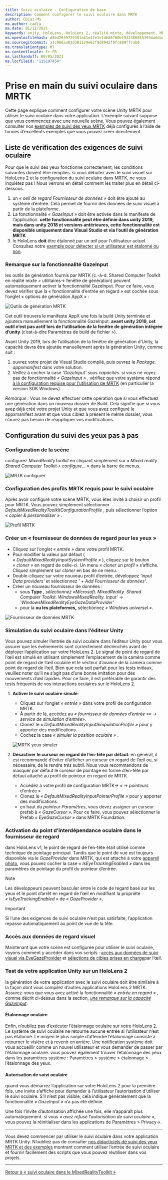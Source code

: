 ```yaml
---
title: Suivi oculaire - Configuration de base
description: Comment configurer le suivi oculaire dans MRTK
author: CDiaz-MS
ms.author: cadia
ms.date: 01/12/2021
keywords: unity, HoloLens, HoloLens 2, réalité mixte, développement, MRTK, suivi oculaire,
ms.openlocfilehash: d8b47639729381a41e4fe1e1db86700bf9323860553934a6da4dfa4b15de49eb
ms.sourcegitcommit: a1c086aa83d381129e62f9d8942f0fc889ffcab0
ms.translationtype: MT
ms.contentlocale: fr-FR
ms.lasthandoff: 08/05/2021
ms.locfileid: "115197454"
---
```

# <a name="getting-started-with-eye-tracking-in-mrtk"></a>Prise en main du suivi oculaire dans MRTK

Cette page explique comment configurer votre scène Unity MRTK pour utiliser le suivi oculaire dans votre application.
L’exemple suivant suppose que vous commencez avec une nouvelle scène.
Vous pouvez également consulter nos [exemples de suivi des yeux MRTK](../../example-scenes/eye-tracking-examples-overview.md) déjà configurés à l’aide de tonnes d’excellents exemples que vous pouvez créer directement.

## <a name="eye-tracking-requirements-checklist"></a>Liste de vérification des exigences de suivi oculaire

Pour que le suivi des yeux fonctionne correctement, les conditions suivantes doivent être remplies.
si vous débutez avec le suivi visuel sur HoloLens 2 et la configuration du suivi oculaire dans MRTK, ne vous inquiétez pas !
Nous verrons en détail comment les traiter plus en détail ci-dessous.

1. un _« oeil de regard Fournisseur de données »_ doit être ajouté au système d’entrée. Cela permet de fournir des données de suivi visuel à partir de la plateforme.
2. La fonctionnalité _« GazeInput »_ doit être activée dans le manifeste de l’application.
   **cette fonctionnalité peut être définie dans unity 2019, mais dans unity 2018 et versions antérieures, cette fonctionnalité est disponible uniquement dans Visual Studio et via l’outil de génération MRTK**
3. le HoloLens **doit** être étalonné par un œil pour l’utilisateur actuel. Consultez notre [exemple pour détecter si un utilisateur est étalonné ou non](eye-tracking-is-user-calibrated.md).

### <a name="a-note-on-the-gazeinput-capability"></a>Remarque sur la fonctionnalité GazeInput

les outils de génération fournis par MRTK (c.-à-d. Shared Computer Toolkit en réalité mixte > utilitaires-> fenêtre de génération) peuvent automatiquement activer la fonctionnalité GazeInput. Pour ce faire, vous devez vérifier que la « fonctionnalité d’entrée en regard » est cochée sous l’onglet « options de génération AppX » :

![Outils de génération MRTK](../../images/eye-tracking/mrtk_et_buildsetup.png)

Cet outil trouvera le manifeste AppX une fois la build Unity terminée et ajoutera manuellement la fonctionnalité GazeInput.
**avant unity 2019, cet outil n’est pas actif lors de l’utilisation de la fenêtre de génération intégrée d’unity** (c’est-à-dire Paramètres de build de fichier >).

Avant Unity 2019, lors de l’utilisation de la fenêtre de génération d’Unity, la capacité devra être ajoutée manuellement après la génération Unity, comme suit :

1. ouvrez votre projet de Visual Studio compilé, puis ouvrez le _Package. appxmanifest_ dans votre solution.
2. Veillez à cocher la case _'GazeInput'_ sous _capacités_. si vous ne voyez pas de fonctionnalité _« GazeInput »_ , vérifiez que votre système répond [à la configuration requise pour l’utilisation de MRTK](/windows/mixed-reality/develop/install-the-tools) (en particulier la version SDK Windows).

_Remarque :_ Vous ne devez effectuer cette opération que si vous effectuez une génération dans un nouveau dossier de Build.
Cela signifie que si vous avez déjà créé votre projet Unity et que vous avez configuré le appxmanifest avant et que vous ciblez à présent le même dossier, vous n’aurez pas besoin de réappliquer vos modifications.

## <a name="setting-up-eye-tracking-step-by-step"></a>Configuration du suivi des yeux pas à pas

### <a name="setting-up-the-scene"></a>Configuration de la scène

configurez _MixedRealityToolkit_ en cliquant simplement sur _« Mixed reality Shared Computer Toolkit-> configure... »_ dans la barre de menus.

![MRTK configurer](../../images/eye-tracking/mrtk_setup_configure.jpg)

### <a name="setting-up-the-mrtk-profiles-required-for-eye-tracking"></a>Configuration des profils MRTK requis pour le suivi oculaire

Après avoir configuré votre scène MRTK, vous êtes invité à choisir un profil pour MRTK.
Vous pouvez simplement sélectionner _DefaultMixedRealityToolkitConfigurationProfile_ , puis sélectionner l’option _« copier & personnaliser »_ .

![Profil MRTK](../../images/eye-tracking/mrtk_setup_configprofile.jpg)

### <a name="create-an-eye-gaze-data-provider"></a>Créer un « fournisseur de données de regard pour les yeux »

- Cliquez sur l’onglet _« entrée »_ dans votre profil MRTK.
- Pour modifier la valeur par défaut ( _« DefaultMixedRealityInputSystemProfile »_ ), cliquez sur le bouton _« cloner »_ en regard de celle-ci. Un menu _« cloner un profil »_ s’affiche. Cliquez simplement sur _cloner_ en bas de ce menu.
- Double-cliquez sur votre nouveau profil d’entrée, développez _'input Data providers'_ et sélectionnez _' + Add Fournisseur de données'_.
- Créer un nouveau fournisseur de données :
  - sous **Type** _, sélectionnez «Microsoft. MixedReality. Shared Computer Toolkit. WindowsMixedReality. Input'_  ->  _'WindowsMixedRealityEyeGazeDataProvider'_
  - pour la **ou les plateformes,** sélectionnez _« Windows universel »_.

![Fournisseur de données MRTK](../../images/eye-tracking/mrtk_setup_eyes_dataprovider.jpg)

### <a name="simulating-eye-tracking-in-the-unity-editor"></a>Simulation du suivi oculaire dans l’éditeur Unity

Vous pouvez simuler l’entrée de suivi oculaire dans l’éditeur Unity pour vous assurer que les événements sont correctement déclenchés avant de déployer l’application sur votre HoloLens 2.
Le signal de point de regard de l’œil est simulé en utilisant simplement l’emplacement de la caméra comme point de regard de l’œil oculaire et le vecteur d’avance de la caméra comme point de regard de l’œil.
Bien que cela soit parfait pour les tests initiaux, veuillez noter qu’il ne s’agit pas d’une bonne imitation pour des mouvements d’œil rapides.
Pour ce faire, il est préférable de garantir des tests fréquents de vos interactions oculaires sur le HoloLens 2.

1. **Activer le suivi oculaire simulé**:
    - Cliquez sur l’onglet _« entrée »_ dans votre profil de configuration MRTK.
    - À partir de là, accédez au _« fournisseur de données d’entrée »_«  ->  _service de simulation d’entrée_».
    - Clonez le _« DefaultMixedRealityInputSimpulationProfile »_ pour y apporter des modifications.
    - Cochez la case _« simuler la position oculaire »_ .

    ![MRTK yeux simuler](../../images/eye-tracking/mrtk_setup_eyes_simulate.jpg)

2. **Désactiver le curseur en regard de l’en-tête par défaut**: en général, il est recommandé d’éviter d’afficher un curseur en regard de l’œil ou, si nécessaire, de le rendre _très_ subtil.
Nous vous recommandons de masquer par défaut le curseur de pointage en forme d’en-tête par défaut attaché au profil de pointeur en regard de MRTK.
    - Accédez à votre profil de configuration MRTK-> _«_  ->  _pointeurs_ d’entrée »
    - Clonez le _« DefaultMixedRealityInputPointerProfile »_ pour y apporter des modifications.
    - en haut du _pointeur Paramètres_, vous devez assigner un curseur prefab à _« GazeCursor »_. Pour ce faire, vous pouvez sélectionner le Prefab _« EyeGazeCursor »_ dans MRTK Foundation.

### <a name="enabling-eye-based-gaze-in-the-gaze-provider"></a>Activation du point d’interdépendance oculaire dans le fournisseur de regard

dans HoloLens v1, le point de regard de l’en-tête était utilisé comme technique de pointage principal.
Tandis que le point de vue est toujours disponible via le _GazeProvider_ dans MRTK, qui est attaché à votre [appareil photo](https://docs.unity3d.com/ScriptReference/Camera.html), vous pouvez cocher la case _« IsEyeTrackingEnabled »_ dans les paramètres de pointage du profil du pointeur d’entrée.

>[!NOTE]
>Les développeurs peuvent basculer entre le code de regard basé sur les yeux et le point d’arrêt en regard de l’œil en modifiant la propriété _« IsEyeTrackingEnabled »_ de _« GazeProvider »_.  

>[!IMPORTANT]
>Si l’une des exigences de suivi oculaire n’est pas satisfaite, l’application repasse automatiquement au point de vue de la tête.

### <a name="accessing-eye-gaze-data"></a>Accès aux données de regard visuel

Maintenant que votre scène est configurée pour utiliser le suivi oculaire, voyons comment y accéder dans vos scripts : [accès aux données de suivi visuel via EyeGazeProvider](eye-tracking-eye-gaze-provider.md) et [sélections de cibles prises en charge](eye-tracking-target-selection.md)par l’œil.

### <a name="testing-your-unity-app-on-a-hololens-2"></a>Test de votre application Unity sur un HoloLens 2

la génération de votre application avec le suivi oculaire doit être similaire à la façon dont vous compilez d’autres applications HoloLens 2 MRTK. Assurez-vous que vous avez activé la fonctionnalité *« entrée en regard »* , comme décrit ci-dessus dans la section, [*une remarque sur la capacité GazeInput*](#a-note-on-the-gazeinput-capability).

#### <a name="eye-calibration"></a>Étalonnage oculaire

Enfin, n’oubliez pas d’exécuter l’étalonnage oculaire sur votre HoloLens 2.
Le système de suivi oculaire ne retourne aucune entrée si l’utilisateur n’est pas étalonné.
Le moyen le plus simple d’atteindre l’étalonnage consiste à retourner le visière et à revenir en arrière.
Une notification système doit vous accueillir comme un nouvel utilisateur et vous demander de passer par l’étalonnage oculaire.
vous pouvez également trouver l’étalonnage des yeux dans les paramètres système : Paramètres > système > étalonnage > l’étalonnage des yeux.

#### <a name="eye-tracking-permission"></a>Autorisation de suivi oculaire

quand vous démarrez l’application sur votre HoloLens 2 pour la première fois, une invite s’affiche pour demander à l’utilisateur l’autorisation d’utiliser le suivi oculaire.
S’il n’est pas visible, cela indique généralement que la fonctionnalité _« GazeInput »_ n’a pas été définie.

Une fois l’invite d’autorisation affichée une fois, elle n’apparaît plus automatiquement.
si vous _« avez refusé l’autorisation de suivi oculaire »_, vous pouvez la réinitialiser dans les applications de Paramètres > Privacy->.

---

Vous devez commencer par utiliser le suivi oculaire dans votre application MRTK Unity.
N’oubliez pas de consulter [nos didacticiels de suivi des yeux MRTK et des exemples](../../example-scenes/eye-tracking-examples-overview.md) montrant comment utiliser l’entrée de suivi oculaire et fournir facilement des scripts que vous pouvez réutiliser dans vos projets.

---
[Retour à « suivi oculaire dans le MixedRealityToolkit »](eye-tracking-main.md)